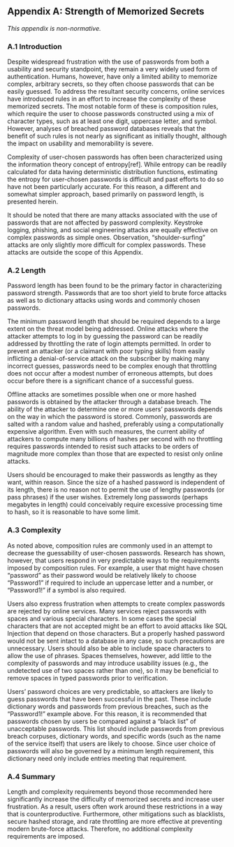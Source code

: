 <a name="appA"></a>

## Appendix A: Strength of Memorized Secrets

*This appendix is non-normative.*

### A.1 Introduction

Despite widespread frustration with the use of passwords from both a usability and security standpoint, they remain a very widely used form of authentication. Humans, however, have only a limited ability to memorize complex, arbitrary secrets, so they often choose passwords that can be easily guessed. To address the resultant security concerns, online services have introduced rules in an effort to increase the complexity of these memorized secrets. The most notable form of these is composition rules, which require the user to choose passwords constructed using a mix of character types, such as at least one digit, uppercase letter, and symbol. However, analyses of breached password databases reveals that the benefit of such rules is not nearly as significant as initially thought, although the impact on usability and memorability is severe.

Complexity of user-chosen passwords has often been characterized using the information theory concept of entropy[ref]. While entropy can be readily calculated for data having deterministic distribution functions, estimating the entropy for user-chosen passwords is difficult and past efforts to do so have not been particularly accurate. For this reason, a different and somewhat simpler approach, based primarily on password length, is presented herein.

It should be noted that there are many attacks associated with the use of passwords that are not affected by password complexity. Keystroke logging, phishing, and social engineering attacks are equally effective on complex passwords as simple ones. Observation, “shoulder-surfing” attacks are only slightly more difficult for complex passwords. These attacks are outside the scope of this Appendix.

### A.2 Length

Password length has been found to be the primary factor in characterizing password strength. Passwords that are too short yield to brute force attacks as well as to dictionary attacks using words and commonly chosen passwords.

The minimum password length that should be required depends to a large extent on the threat model being addressed. Online attacks where the attacker attempts to log in by guessing the password can be readily addressed by throttling the rate of login attempts permitted. In order to prevent an attacker (or a claimant with poor typing skills) from easily inflicting a denial-of-service attack on the subscriber by making many incorrect guesses, passwords need to be complex enough that throttling does not occur after a modest number of erroneous attempts, but does occur before there is a significant chance of a successful guess.

Offline attacks are sometimes possible when one or more hashed passwords is obtained by the attacker through a database breach. The ability of the attacker to determine one or more users’ passwords depends on the way in which the password is stored. Commonly, passwords are salted with a random value and hashed, preferably using a computationally expensive algorithm. Even with such measures, the current ability of attackers to compute many billions of hashes per second with no throttling requires passwords intended to resist such attacks to be orders of magnitude more complex than those that are expected to resist only online attacks.

Users should be encouraged to make their passwords as lengthy as they want, within reason. Since the size of a hashed password is independent of its length, there is no reason not to permit the use of lengthy passwords (or pass phrases) if the user wishes. Extremely long passwords (perhaps megabytes in length) could conceivably require excessive processing time to hash, so it is reasonable to have some limit.

### A.3 Complexity

As noted above, composition rules are commonly used in an attempt to decrease the guessability of user-chosen passwords. Research has shown, however, that users respond in very predictable ways to the requirements imposed by composition rules. For example, a user that might have chosen “password” as their password would be relatively likely to choose “Password1” if required to include an uppercase letter and a number, or “Password1!” if a symbol is also required.

Users also express frustration when attempts to create complex passwords are rejected by online services. Many services reject passwords with spaces and various special characters. In some cases the special characters that are not accepted might be an effort to avoid attacks like SQL Injection that depend on those characters. But a properly hashed password would not be sent intact to a database in any case, so such precautions are unnecessary. Users should also be able to include space characters to allow the use of phrases. Spaces themselves, however, add little to the complexity of passwords and may introduce usability issues (e.g., the undetected use of two spaces rather than one), so it may be beneficial to remove spaces in typed passwords prior to verification.

Users’ password choices are very predictable, so attackers are likely to guess passwords that have been successful in the past. These include dictionary words and passwords from previous breaches, such as the “Password1!” example above. For this reason, it is recommended that passwords chosen by users be compared against a “black list” of unacceptable passwords. This list should include passwords from previous breach corpuses, dictionary words, and specific words (such as the name of the service itself) that users are likely to choose. Since user choice of passwords will also be governed by a minimum length requirement, this dictionary need only include entries meeting that requirement.

### A.4 Summary
Length and complexity requirements beyond those recommended here significantly increase the difficulty of memorized secrets and increase user frustration. As a result, users often work around these restrictions in a way that is counterproductive. Furthermore, other mitigations such as blacklists, secure hashed storage, and rate throttling are more effective at preventing modern brute-force attacks. Therefore, no additional complexity requirements are imposed.
